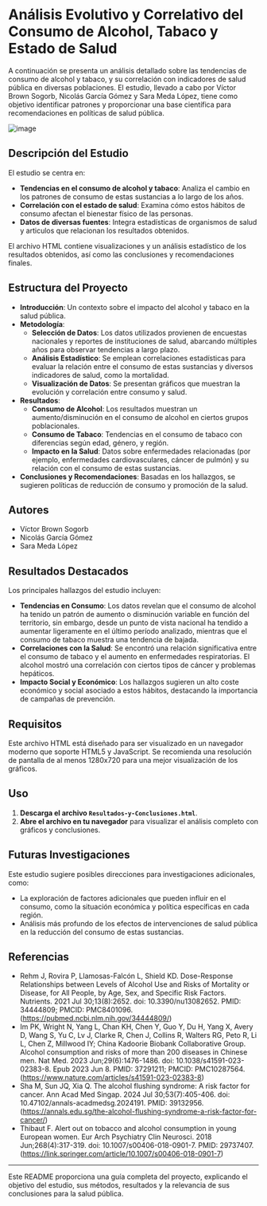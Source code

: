 # Análisis Evolutivo y Correlativo del Consumo de Alcohol, Tabaco y Estado de Salud

A continuación se presenta un análisis detallado sobre las tendencias de consumo de alcohol y tabaco, y su correlación con indicadores de salud pública en diversas poblaciones. El estudio, llevado a cabo por Víctor Brown Sogorb, Nicolás García Gómez y Sara Meda López, tiene como objetivo identificar patrones y proporcionar una base científica para recomendaciones en políticas de salud pública.

![image](https://github.com/user-attachments/assets/f83f09be-4816-4d98-95b6-0ccc2483a18f)

## Descripción del Estudio

El estudio se centra en:
- **Tendencias en el consumo de alcohol y tabaco**: Analiza el cambio en los patrones de consumo de estas sustancias a lo largo de los años.
- **Correlación con el estado de salud**: Examina cómo estos hábitos de consumo afectan el bienestar físico de las personas.
- **Datos de diversas fuentes**: Integra estadísticas de organismos de salud y articulos que relacionan los resultados obtenidos.

El archivo HTML contiene visualizaciones y un análisis estadístico de los resultados obtenidos, así como las conclusiones y recomendaciones finales.

## Estructura del Proyecto

-   **Introducción**: Un contexto sobre el impacto del alcohol y tabaco en la salud pública.
-   **Metodología**:
    -   **Selección de Datos**: Los datos utilizados provienen de encuestas nacionales y reportes de instituciones de salud, abarcando múltiples años para observar tendencias a largo plazo.
    -   **Análisis Estadístico**: Se emplean correlaciones estadísticas para evaluar la relación entre el consumo de estas sustancias y diversos indicadores de salud, como la mortalidad.
    -   **Visualización de Datos**: Se presentan gráficos que muestran la evolución y correlación entre consumo y salud.
-   **Resultados**:
    -   **Consumo de Alcohol**: Los resultados muestran un aumento/disminución en el consumo de alcohol en ciertos grupos poblacionales.
    -   **Consumo de Tabaco**: Tendencias en el consumo de tabaco con diferencias según edad, género, y región.
    -   **Impacto en la Salud**: Datos sobre enfermedades relacionadas (por ejemplo, enfermedades cardiovasculares, cáncer de pulmón) y su relación con el consumo de estas sustancias.
-   **Conclusiones y Recomendaciones**: Basadas en los hallazgos, se sugieren políticas de reducción de consumo y promoción de la salud.

## Autores

-   Víctor Brown Sogorb
-   Nicolás García Gómez
-   Sara Meda López

## Resultados Destacados

Los principales hallazgos del estudio incluyen:
- **Tendencias en Consumo**: Los datos revelan que el consumo de alcohol ha tenido un patrón de aumento o disminución variable en función del territorio, sin embargo, desde un punto de vista nacional ha tendido a aumentar ligeramente en el último período analizado, mientras que el consumo de tabaco muestra una tendencia de bajada.
- **Correlaciones con la Salud**: Se encontró una relación significativa entre el consumo de tabaco y el aumento en enfermedades respiratorias. El alcohol mostró una correlación con ciertos tipos de cáncer y problemas hepáticos.
- **Impacto Social y Económico**: Los hallazgos sugieren un alto coste económico y social asociado a estos hábitos, destacando la importancia de campañas de prevención.

## Requisitos

Este archivo HTML está diseñado para ser visualizado en un navegador moderno que soporte HTML5 y JavaScript. Se recomienda una resolución de pantalla de al menos 1280x720 para una mejor visualización de los gráficos.

## Uso

1.  **Descarga el archivo `Resultados-y-Conclusiones.html`**.
2.  **Abre el archivo en tu navegador** para visualizar el análisis completo con gráficos y conclusiones.

## Futuras Investigaciones

Este estudio sugiere posibles direcciones para investigaciones adicionales, como:
- La exploración de factores adicionales que pueden influir en el consumo, como la situación económica y política específicas en cada región.
- Análisis más profundo de los efectos de intervenciones de salud pública en la reducción del consumo de estas sustancias.

## Referencias
- Rehm J, Rovira P, Llamosas-Falcón L, Shield KD. Dose-Response Relationships between Levels of Alcohol Use and Risks of Mortality or Disease, for All People, by Age, Sex, and Specific Risk Factors. Nutrients. 2021 Jul 30;13(8):2652. doi: 10.3390/nu13082652. PMID: 34444809; PMCID: PMC8401096. (https://pubmed.ncbi.nlm.nih.gov/34444809/)
- Im PK, Wright N, Yang L, Chan KH, Chen Y, Guo Y, Du H, Yang X, Avery D, Wang S, Yu C, Lv J, Clarke R, Chen J, Collins R, Walters RG, Peto R, Li L, Chen Z, Millwood IY; China Kadoorie Biobank Collaborative Group. Alcohol consumption and risks of more than 200 diseases in Chinese men. Nat Med. 2023 Jun;29(6):1476-1486. doi: 10.1038/s41591-023-02383-8. Epub 2023 Jun 8. PMID: 37291211; PMCID: PMC10287564. (https://www.nature.com/articles/s41591-023-02383-8)
- Sha M, Sun JQ, Xia Q. The alcohol flushing syndrome: A risk factor for cancer. Ann Acad Med Singap. 2024 Jul 30;53(7):405-406. doi: 10.47102/annals-acadmedsg.2024191. PMID: 39132956.   
(https://annals.edu.sg/the-alcohol-flushing-syndrome-a-risk-factor-for-cancer/)
- Thibaut F. Alert out on tobacco and alcohol consumption in young European women. Eur Arch Psychiatry Clin Neurosci. 2018 Jun;268(4):317-319. doi: 10.1007/s00406-018-0901-7. PMID: 29737407. (https://link.springer.com/article/10.1007/s00406-018-0901-7)

------------------------------------------------------------------------

Este README proporciona una guía completa del proyecto, explicando el objetivo del estudio, sus métodos, resultados y la relevancia de sus conclusiones para la salud pública.
